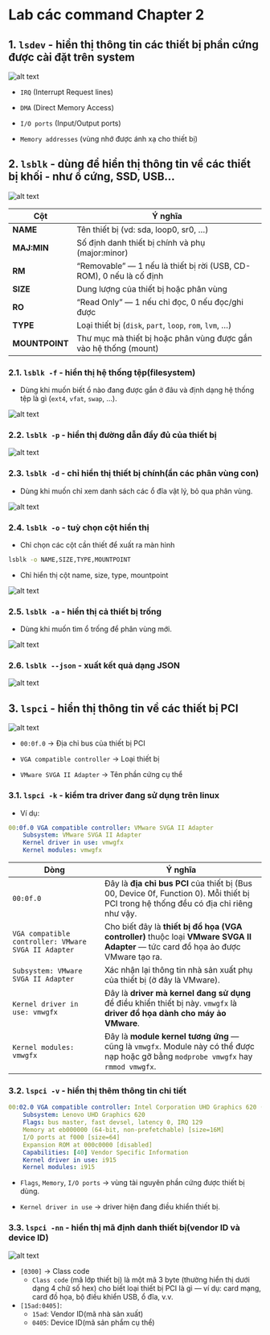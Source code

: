 # Lab các command Chapter 2
## 1. `lsdev` - hiển thị thông tin các thiết bị phần cứng được cài đặt trên system

![alt text](../images/lpic_3_01.png)

- `IRQ` (Interrupt Request lines)

- `DMA` (Direct Memory Access)

- `I/O ports` (Input/Output ports)

- `Memory addresses` (vùng nhớ được ánh xạ cho thiết bị)

## 2. `lsblk` - dùng để hiển thị thông tin về các thiết bị khối - như ổ cứng, SSD, USB...

![alt text](../images/lpic_3_02.png)

| Cột            | Ý nghĩa                                                             |
| -------------- | ------------------------------------------------------------------- |
| **NAME**       | Tên thiết bị (vd: sda, loop0, sr0, …)                               |
| **MAJ:MIN**    | Số định danh thiết bị chính và phụ (major:minor)                    |
| **RM**         | “Removable” — 1 nếu là thiết bị rời (USB, CD-ROM), 0 nếu là cố định |
| **SIZE**       | Dung lượng của thiết bị hoặc phân vùng                              |
| **RO**         | “Read Only” — 1 nếu chỉ đọc, 0 nếu đọc/ghi được                     |
| **TYPE**       | Loại thiết bị (`disk`, `part`, `loop`, `rom`, `lvm`, …)             |
| **MOUNTPOINT** | Thư mục mà thiết bị hoặc phân vùng được gắn vào hệ thống (mount)    |

### 2.1. `lsblk -f` - hiển thị hệ thống tệp(filesystem)
- Dùng khi muốn biết ổ nào đang được gắn ở đâu và định dạng hệ thống tệp là gì (`ext4`, `vfat`, `swap`, …).

![alt text](../images/lpic_3_03.png)


### 2.2. `lsblk -p` - hiển thị đường dẫn đầy đủ của thiết bị

![alt text](../images/lpic_3_04.png)

### 2.3. `lsblk -d` - chỉ hiển thị thiết bị chính(ẩn các phân vùng con)

- Dùng khi muốn chỉ xem danh sách các ổ đĩa vật lý, bỏ qua phân vùng.

![alt text](../images/lpic_3_05.png)

### 2.4. `lsblk -o` - tuỳ chọn cột hiển thị
- Chỉ chọn các cột cần thiết để xuất ra màn hình

```bash
lsblk -o NAME,SIZE,TYPE,MOUNTPOINT
```

- Chỉ hiển thị cột name, size, type, mountpoint

![alt text](../images/lpic_3_06.png)

### 2.5. `lsblk -a` - hiển thị cả thiết bị trống
- Dùng khi muốn tìm ổ trống để phân vùng mới.

![alt text](../images/lpic_3_07.png)

### 2.6. `lsblk --json` - xuất kết quả dạng JSON

![alt text](../images/lpic_3_08.png)

## 3. `lspci` - hiển thị thông tin về các thiết bị PCI

![alt text](../images/lpic_3_09.png)

- `00:0f.0` → Địa chỉ bus của thiết bị PCI

- `VGA compatible controller` → Loại thiết bị

- `VMware SVGA II Adapter` → Tên phần cứng cụ thể

### 3.1. `lspci -k` - kiểm tra driver đang sử dụng trên linux

- Ví dụ:
```yaml
00:0f.0 VGA compatible controller: VMware SVGA II Adapter
    Subsystem: VMware SVGA II Adapter
    Kernel driver in use: vmwgfx
    Kernel modules: vmwgfx
```

| Dòng                                                | Ý nghĩa                                                                                                                                |
| --------------------------------------------------- | -------------------------------------------------------------------------------------------------------------------------------------- |
| `00:0f.0`                                           | Đây là **địa chỉ bus PCI** của thiết bị (Bus 00, Device 0f, Function 0). Mỗi thiết bị PCI trong hệ thống đều có địa chỉ riêng như vậy. |
| `VGA compatible controller: VMware SVGA II Adapter` | Cho biết đây là **thiết bị đồ họa (VGA controller)** thuộc loại **VMware SVGA II Adapter** — tức card đồ họa ảo được VMware tạo ra.    |
| `Subsystem: VMware SVGA II Adapter`                 | Xác nhận lại thông tin nhà sản xuất phụ của thiết bị (ở đây là VMware).                                                                |
| `Kernel driver in use: vmwgfx`                      | Đây là **driver mà kernel đang sử dụng** để điều khiển thiết bị này. `vmwgfx` là **driver đồ họa dành cho máy ảo VMware**.             |
| `Kernel modules: vmwgfx`                            | Đây là **module kernel tương ứng** — cũng là `vmwgfx`. Module này có thể được nạp hoặc gỡ bằng `modprobe vmwgfx` hay `rmmod vmwgfx`.   |

### 3.2. `lspci -v` - hiển thị thêm thông tin chi tiết

```yaml
00:02.0 VGA compatible controller: Intel Corporation UHD Graphics 620 (rev 07)
    Subsystem: Lenovo UHD Graphics 620
    Flags: bus master, fast devsel, latency 0, IRQ 129
    Memory at eb000000 (64-bit, non-prefetchable) [size=16M]
    I/O ports at f000 [size=64]
    Expansion ROM at 000c0000 [disabled]
    Capabilities: [40] Vendor Specific Information
    Kernel driver in use: i915
    Kernel modules: i915
```
- `Flags`, `Memory`, `I/O ports` → vùng tài nguyên phần cứng được thiết bị dùng.

- `Kernel driver in use` → driver hiện đang điều khiển thiết bị.

### 3.3. `lspci -nn` - hiển thị mã định danh thiết bị(vendor ID và device ID)

![alt text](../images/lpic_3_10.png)

- `[0300]` -> Class code
  - `Class code` (mã lớp thiết bị) là một mã 3 byte (thường hiển thị dưới dạng 4 chữ số hex) cho biết loại thiết bị PCI là gì — ví dụ: card mạng, card đồ họa, bộ điều khiển USB, ổ đĩa, v.v.
- `[15ad:0405]`: 
  - `15ad`: Vendor ID(mã nhà sản xuất)
  - `0405`: Device ID(mã sản phẩm cụ thể)